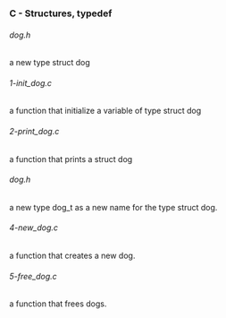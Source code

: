 ### C - Structures, typedef

###### dog.h
a new type struct dog

###### 1-init_dog.c
a function that initialize a variable of type struct dog

###### 2-print_dog.c
a function that prints a struct dog

###### dog.h
a new type dog_t as a new name for the type struct dog.

###### 4-new_dog.c
a function that creates a new dog.

###### 5-free_dog.c
a function that frees dogs.
